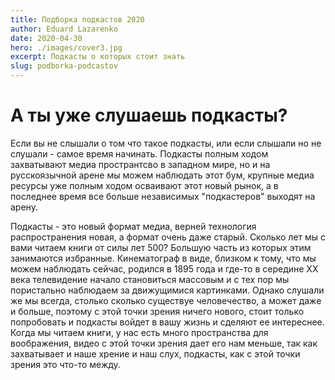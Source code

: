 ```yaml
---
title: Подборка подкастов 2020
author: Eduard Lazarenko
date: 2020-04-30
hero: ./images/cover3.jpg
excerpt: Подкасты о которых стоит знать
slug: podborka-podcastov
---
```


# А ты уже слушаешь подкасты?

Если вы не слышали о том что такое подкасты, или если слышали но не слушали - самое время начинать. Подкасты полным ходом захватывают медиа пространтсво в западном мире, но и на русскоязычной арене мы можем наблюдать этот бум, крупные медиа ресурсы уже полным ходом осваивают этот новый рынок, а в последнее время все больше независимых "подкастеров" выходят на арену.

Подкасты - это новый формат медиа, верней технология распространения новая, а формат очень даже старый. Сколько лет мы с вами читаем книги от силы лет 500? Большую часть из которых этим занимаются избранные. Кинематограф в виде, близком к тому, что мы можем наблюдать сейчас, родился в 1895 года и где-то в середине XX века телевидение начало становиться массовым и с тех пор мы пористально наблюдаем за движущимися картинками. Однако слушали же мы всегда, столько сколько существуе человечество, а может даже и больше, поэтому с этой точки зрения ничего нового, стоит только попробовать и подкасты войдет в вашу жизнь и сделяют ее интереснее. Когда мы читаем книги, у нас есть много пространства для воображения, видео с этой точки зрения дает его нам меньше, так как захватывает и наше хрение и наш слух, подкасты, как с этой точки зрения это что-то между.

